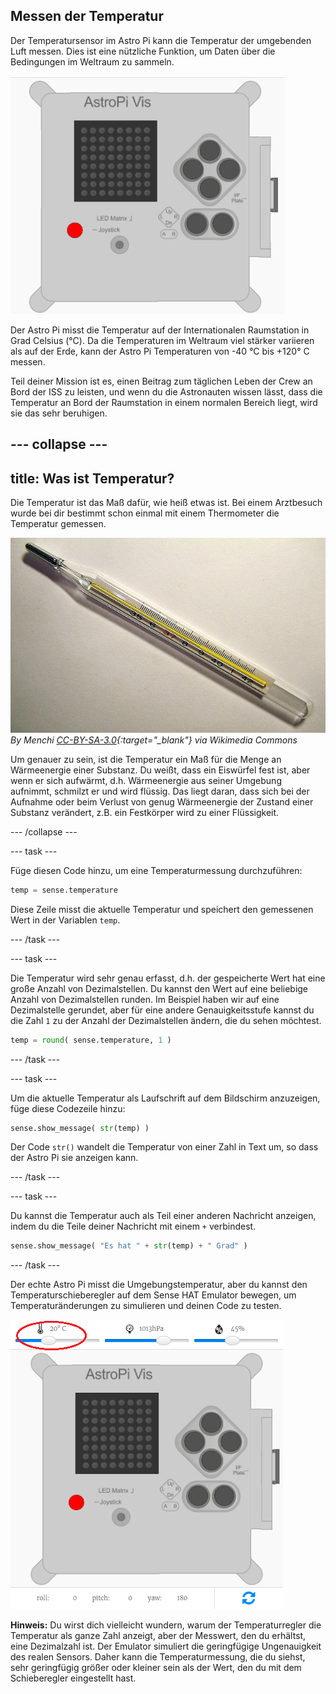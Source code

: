 ## Messen der Temperatur

Der Temperatursensor im Astro Pi kann die Temperatur der umgebenden Luft messen. Dies ist eine nützliche Funktion, um Daten über die Bedingungen im Weltraum zu sammeln.

![Nachricht über die Temperatur](images/degrees-message.gif)

Der Astro Pi misst die Temperatur auf der Internationalen Raumstation in Grad Celsius (&deg;C). Da die Temperaturen im Weltraum viel stärker variieren als auf der Erde, kann der Astro Pi Temperaturen von -40 °C bis +120° C messen.

Teil deiner Mission ist es, einen Beitrag zum täglichen Leben der Crew an Bord der ISS zu leisten, und wenn du die Astronauten wissen lässt, dass die Temperatur an Bord der Raumstation in einem normalen Bereich liegt, wird sie das sehr beruhigen.

--- collapse ---
---
title: Was ist Temperatur?
---

Die Temperatur ist das Maß dafür, wie heiß etwas ist. Bei einem Arztbesuch wurde bei dir bestimmt schon einmal mit einem Thermometer die Temperatur gemessen.

![Thermometer](images/thermometer.JPG) *By Menchi [CC-BY-SA-3.0](http://creativecommons.org/licenses/by-sa/3.0/){:target="_blank"} via Wikimedia Commons*

Um genauer zu sein, ist die Temperatur ein Maß für die Menge an Wärmeenergie einer Substanz. Du weißt, dass ein Eiswürfel fest ist, aber wenn er sich aufwärmt, d.h. Wärmeenergie aus seiner Umgebung aufnimmt, schmilzt er und wird flüssig. Das liegt daran, dass sich bei der Aufnahme oder beim Verlust von genug Wärmeenergie der Zustand einer Substanz verändert, z.B. ein Festkörper wird zu einer Flüssigkeit.

--- /collapse ---

--- task ---

Füge diesen Code hinzu, um eine Temperaturmessung durchzuführen:

```python
temp = sense.temperature
```

Diese Zeile misst die aktuelle Temperatur und speichert den gemessenen Wert in der Variablen `temp`.

--- /task ---

--- task ---

Die Temperatur wird sehr genau erfasst, d.h. der gespeicherte Wert hat eine große Anzahl von Dezimalstellen. Du kannst den Wert auf eine beliebige Anzahl von Dezimalstellen runden. Im Beispiel haben wir auf eine Dezimalstelle gerundet, aber für eine andere Genauigkeitsstufe kannst du die Zahl `1` zu der Anzahl der Dezimalstellen ändern, die du sehen möchtest.

```python
temp = round( sense.temperature, 1 )
```

--- /task ---

--- task ---

Um die aktuelle Temperatur als Laufschrift auf dem Bildschirm anzuzeigen, füge diese Codezeile hinzu:

```python
sense.show_message( str(temp) )
```

Der Code `str()` wandelt die Temperatur von einer Zahl in Text um, so dass der Astro Pi sie anzeigen kann.

--- /task ---

--- task ---

Du kannst die Temperatur auch als Teil einer anderen Nachricht anzeigen, indem du die Teile deiner Nachricht mit einem `+` verbindest.

```python
sense.show_message( "Es hat " + str(temp) + " Grad" )
```

--- /task ---

Der echte Astro Pi misst die Umgebungstemperatur, aber du kannst den Temperaturschieberegler auf dem Sense HAT Emulator bewegen, um Temperaturänderungen zu simulieren und deinen Code zu testen.

![Temperaturschieberegler](images/temperature-slider.png)

**Hinweis:** Du wirst dich vielleicht wundern, warum der Temperaturregler die Temperatur als ganze Zahl anzeigt, aber der Messwert, den du erhältst, eine Dezimalzahl ist. Der Emulator simuliert die geringfügige Ungenauigkeit des realen Sensors. Daher kann die Temperaturmessung, die du siehst, sehr geringfügig größer oder kleiner sein als der Wert, den du mit dem Schieberegler eingestellt hast.